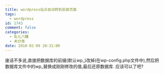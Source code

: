```yaml
---
title: wordpress站点自动转到安装页面
tags:
  - wordpress
id: 1743
comment: false
categories:
  - 乱七八糟
  - 未分类
date: 2010-02-09 20:31:00
---
```


废话不多说,直接把数据库的前缀(默认wp_)改掉(在wp-config.php文件中),然后把数据库文件中的wp_替换成刚刚修改的值,最后还原数据库.
应该可以了吧?